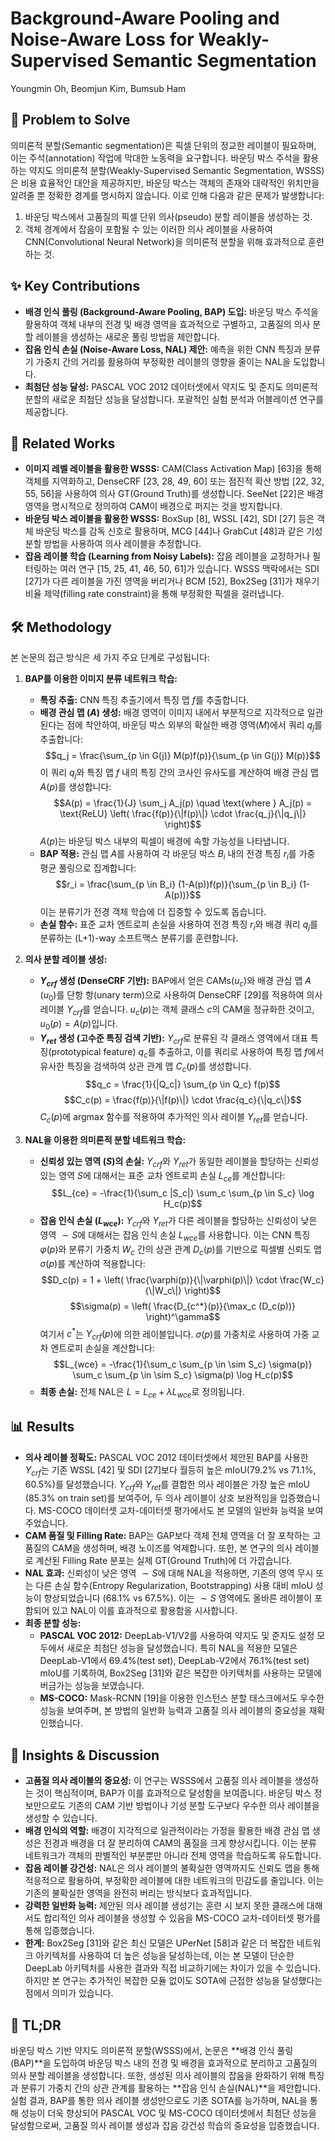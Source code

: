 # Background-Aware Pooling and Noise-Aware Loss for Weakly-Supervised Semantic Segmentation

Youngmin Oh, Beomjun Kim, Bumsub Ham

## 🧩 Problem to Solve

의미론적 분할(Semantic segmentation)은 픽셀 단위의 정교한 레이블이 필요하며, 이는 주석(annotation) 작업에 막대한 노동력을 요구합니다. 바운딩 박스 주석을 활용하는 약지도 의미론적 분할(Weakly-Supervised Semantic Segmentation, WSSS)은 비용 효율적인 대안을 제공하지만, 바운딩 박스는 객체의 존재와 대략적인 위치만을 알려줄 뿐 정확한 경계를 명시하지 않습니다. 이로 인해 다음과 같은 문제가 발생합니다:

1. 바운딩 박스에서 고품질의 픽셀 단위 의사(pseudo) 분할 레이블을 생성하는 것.
2. 객체 경계에서 잡음이 포함될 수 있는 이러한 의사 레이블을 사용하여 CNN(Convolutional Neural Network)을 의미론적 분할을 위해 효과적으로 훈련하는 것.

## ✨ Key Contributions

* **배경 인식 풀링 (Background-Aware Pooling, BAP) 도입:** 바운딩 박스 주석을 활용하여 객체 내부의 전경 및 배경 영역을 효과적으로 구별하고, 고품질의 의사 분할 레이블을 생성하는 새로운 풀링 방법을 제안합니다.
* **잡음 인식 손실 (Noise-Aware Loss, NAL) 제안:** 예측을 위한 CNN 특징과 분류기 가중치 간의 거리를 활용하여 부정확한 레이블의 영향을 줄이는 NAL을 도입합니다.
* **최첨단 성능 달성:** PASCAL VOC 2012 데이터셋에서 약지도 및 준지도 의미론적 분할의 새로운 최첨단 성능을 달성합니다. 포괄적인 실험 분석과 어블레이션 연구를 제공합니다.

## 📎 Related Works

* **이미지 레벨 레이블을 활용한 WSSS:** CAM(Class Activation Map) [63]을 통해 객체를 지역화하고, DenseCRF [23, 28, 49, 60] 또는 점진적 확산 방법 [22, 32, 55, 56]을 사용하여 의사 GT(Ground Truth)를 생성합니다. SeeNet [22]은 배경 영역을 명시적으로 정의하여 CAM이 배경으로 퍼지는 것을 방지합니다.
* **바운딩 박스 레이블을 활용한 WSSS:** BoxSup [8], WSSL [42], SDI [27] 등은 객체 바운딩 박스를 감독 신호로 활용하며, MCG [44]나 GrabCut [48]과 같은 기성 분할 방법을 사용하여 의사 레이블을 추정합니다.
* **잡음 레이블 학습 (Learning from Noisy Labels):** 잡음 레이블을 교정하거나 필터링하는 여러 연구 [15, 25, 41, 46, 50, 61]가 있습니다. WSSS 맥락에서는 SDI [27]가 다른 레이블을 가진 영역을 버리거나 BCM [52], Box2Seg [31]가 채우기 비율 제약(filling rate constraint)을 통해 부정확한 픽셀을 걸러냅니다.

## 🛠️ Methodology

본 논문의 접근 방식은 세 가지 주요 단계로 구성됩니다:

1. **BAP를 이용한 이미지 분류 네트워크 학습:**
    * **특징 추출:** CNN 특징 추출기에서 특징 맵 $f$를 추출합니다.
    * **배경 관심 맵 ($A$) 생성:** 배경 영역이 이미지 내에서 부분적으로 지각적으로 일관된다는 점에 착안하여, 바운딩 박스 외부의 확실한 배경 영역($M$)에서 쿼리 $q_j$를 추출합니다:
        $$q_j = \frac{\sum_{p \in G(j)} M(p)f(p)}{\sum_{p \in G(j)} M(p)}$$
        이 쿼리 $q_j$와 특징 맵 $f$ 내의 특징 간의 코사인 유사도를 계산하여 배경 관심 맵 $A(p)$를 생성합니다:
        $$A(p) = \frac{1}{J} \sum_j A_j(p) \quad \text{where } A_j(p) = \text{ReLU} \left( \frac{f(p)}{\|f(p)\|} \cdot \frac{q_j}{\|q_j\|} \right)$$
        $A(p)$는 바운딩 박스 내부의 픽셀이 배경에 속할 가능성을 나타냅니다.
    * **BAP 적용:** 관심 맵 $A$를 사용하여 각 바운딩 박스 $B_i$ 내의 전경 특징 $r_i$를 가중 평균 풀링으로 집계합니다:
        $$r_i = \frac{\sum_{p \in B_i} (1-A(p))f(p)}{\sum_{p \in B_i} (1-A(p))}$$
        이는 분류기가 전경 객체 학습에 더 집중할 수 있도록 돕습니다.
    * **손실 함수:** 표준 교차 엔트로피 손실을 사용하여 전경 특징 $r_i$와 배경 쿼리 $q_j$를 분류하는 (L+1)-way 소프트맥스 분류기를 훈련합니다.

2. **의사 분할 레이블 생성:**
    * **$Y_{crf}$ 생성 (DenseCRF 기반):** BAP에서 얻은 CAMs($u_c$)와 배경 관심 맵 $A$ ($u_0$)를 단항 항(unary term)으로 사용하여 DenseCRF [29]를 적용하여 의사 레이블 $Y_{crf}$를 얻습니다. $u_c(p)$는 객체 클래스 $c$의 CAM을 정규화한 것이고, $u_0(p) = A(p)$입니다.
    * **$Y_{ret}$ 생성 (고수준 특징 검색 기반):** $Y_{crf}$로 분류된 각 클래스 영역에서 대표 특징(prototypical feature) $q_c$를 추출하고, 이를 쿼리로 사용하여 특징 맵 $f$에서 유사한 특징을 검색하여 상관 관계 맵 $C_c(p)$를 생성합니다.
        $$q_c = \frac{1}{|Q_c|} \sum_{p \in Q_c} f(p)$$
        $$C_c(p) = \frac{f(p)}{\|f(p)\|} \cdot \frac{q_c}{\|q_c\|}$$
        $C_c(p)$에 argmax 함수를 적용하여 추가적인 의사 레이블 $Y_{ret}$를 얻습니다.

3. **NAL을 이용한 의미론적 분할 네트워크 학습:**
    * **신뢰성 있는 영역 ($S$)의 손실:** $Y_{crf}$와 $Y_{ret}$가 동일한 레이블을 할당하는 신뢰성 있는 영역 $S$에 대해서는 표준 교차 엔트로피 손실 $L_{ce}$를 계산합니다:
        $$L_{ce} = -\frac{1}{\sum_c |S_c|} \sum_c \sum_{p \in S_c} \log H_c(p)$$
    * **잡음 인식 손실 ($L_{wce}$):** $Y_{crf}$와 $Y_{ret}$가 다른 레이블을 할당하는 신뢰성이 낮은 영역 $\sim S$에 대해서는 잡음 인식 손실 $L_{wce}$를 사용합니다. 이는 CNN 특징 $\varphi(p)$와 분류기 가중치 $W_c$ 간의 상관 관계 $D_c(p)$를 기반으로 픽셀별 신뢰도 맵 $\sigma(p)$를 계산하여 적용합니다:
        $$D_c(p) = 1 + \left( \frac{\varphi(p)}{\|\varphi(p)\|} \cdot \frac{W_c}{\|W_c\|} \right)$$
        $$\sigma(p) = \left( \frac{D_{c^*}(p)}{\max_c (D_c(p))} \right)^\gamma$$
        여기서 $c^*$는 $Y_{crf}(p)$에 의한 레이블입니다. $\sigma(p)$를 가중치로 사용하여 가중 교차 엔트로피 손실을 계산합니다:
        $$L_{wce} = -\frac{1}{\sum_c \sum_{p \in \sim S_c} \sigma(p)} \sum_c \sum_{p \in \sim S_c} \sigma(p) \log H_c(p)$$
    * **최종 손실:** 전체 NAL은 $L = L_{ce} + \lambda L_{wce}$로 정의됩니다.

## 📊 Results

* **의사 레이블 정확도:** PASCAL VOC 2012 데이터셋에서 제안된 BAP를 사용한 $Y_{crf}$는 기존 WSSL [42] 및 SDI [27]보다 월등히 높은 mIoU(79.2% vs 71.1%, 60.5%)를 달성했습니다. $Y_{crf}$와 $Y_{ret}$를 결합한 의사 레이블은 가장 높은 mIoU (85.3% on train set)를 보여주어, 두 의사 레이블이 상호 보완적임을 입증했습니다. MS-COCO 데이터셋 교차-데이터셋 평가에서도 본 모델의 일반화 능력을 보여주었습니다.
* **CAM 품질 및 Filling Rate:** BAP는 GAP보다 객체 전체 영역을 더 잘 포착하는 고품질의 CAM을 생성하며, 배경 노이즈를 억제합니다. 또한, 본 연구의 의사 레이블로 계산된 Filling Rate 분포는 실제 GT(Ground Truth)에 더 가깝습니다.
* **NAL 효과:** 신뢰성이 낮은 영역 $\sim S$에 대해 NAL을 적용하면, 기존의 영역 무시 또는 다른 손실 함수(Entropy Regularization, Bootstrapping) 사용 대비 mIoU 성능이 향상되었습니다 (68.1% vs 67.5%). 이는 $\sim S$ 영역에도 올바른 레이블이 포함되어 있고 NAL이 이를 효과적으로 활용함을 시사합니다.
* **최종 분할 성능:**
  * **PASCAL VOC 2012:** DeepLab-V1/V2를 사용하여 약지도 및 준지도 설정 모두에서 새로운 최첨단 성능을 달성했습니다. 특히 NAL을 적용한 모델은 DeepLab-V1에서 69.4%(test set), DeepLab-V2에서 76.1%(test set) mIoU를 기록하여, Box2Seg [31]와 같은 복잡한 아키텍처를 사용하는 모델에 버금가는 성능을 보였습니다.
  * **MS-COCO:** Mask-RCNN [19]을 이용한 인스턴스 분할 태스크에서도 우수한 성능을 보여주며, 본 방법의 일반화 능력과 고품질 의사 레이블의 중요성을 재확인했습니다.

## 🧠 Insights & Discussion

* **고품질 의사 레이블의 중요성:** 이 연구는 WSSS에서 고품질 의사 레이블을 생성하는 것이 핵심적이며, BAP가 이를 효과적으로 달성함을 보여줍니다. 바운딩 박스 정보만으로도 기존의 CAM 기반 방법이나 기성 분할 도구보다 우수한 의사 레이블을 생성할 수 있습니다.
* **배경 인식의 역할:** 배경이 지각적으로 일관적이라는 가정을 활용한 배경 관심 맵 생성은 전경과 배경을 더 잘 분리하여 CAM의 품질을 크게 향상시킵니다. 이는 분류 네트워크가 객체의 판별적인 부분뿐만 아니라 전체 영역을 학습하도록 유도합니다.
* **잡음 레이블 강건성:** NAL은 의사 레이블의 불확실한 영역까지도 신뢰도 맵을 통해 적응적으로 활용하여, 부정확한 레이블에 대한 네트워크의 민감도를 줄입니다. 이는 기존의 불확실한 영역을 완전히 버리는 방식보다 효과적입니다.
* **강력한 일반화 능력:** 제안된 의사 레이블 생성기는 훈련 시 보지 못한 클래스에 대해서도 합리적인 의사 레이블을 생성할 수 있음을 MS-COCO 교차-데이터셋 평가를 통해 입증했습니다.
* **한계:** Box2Seg [31]와 같은 최신 모델은 UPerNet [58]과 같은 더 복잡한 네트워크 아키텍처를 사용하여 더 높은 성능을 달성하는데, 이는 본 모델이 단순한 DeepLab 아키텍처를 사용한 결과와 직접 비교하기에는 차이가 있을 수 있습니다. 하지만 본 연구는 추가적인 복잡한 모듈 없이도 SOTA에 근접한 성능을 달성했다는 점에서 의미가 있습니다.

## 📌 TL;DR

바운딩 박스 기반 약지도 의미론적 분할(WSSS)에서, 논문은 **배경 인식 풀링(BAP)**을 도입하여 바운딩 박스 내의 전경 및 배경을 효과적으로 분리하고 고품질의 의사 분할 레이블을 생성합니다. 또한, 생성된 의사 레이블의 잡음을 완화하기 위해 특징과 분류기 가중치 간의 상관 관계를 활용하는 **잡음 인식 손실(NAL)**을 제안합니다. 실험 결과, BAP를 통한 의사 레이블 생성만으로도 기존 SOTA를 능가하며, NAL을 통해 성능이 더욱 향상되어 PASCAL VOC 및 MS-COCO 데이터셋에서 최첨단 성능을 달성함으로써, 고품질 의사 레이블 생성과 잡음 강건성 학습의 중요성을 입증했습니다.
